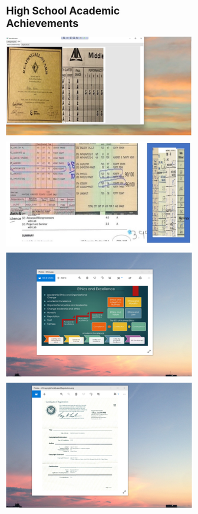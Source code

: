 # High School Academic Achievements

![image](AmericanElementary.jpg)

![image](HighSchoolGradesaIndia.jpg)

![image](EthicsandExcellence.png)

![image](USCopyrightCertificate.png)
